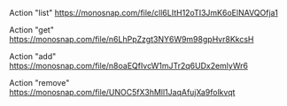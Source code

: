 Action "list"
https://monosnap.com/file/cll6LItH12oTI3JmK6oElNAVQOfja1

Action "get"
https://monosnap.com/file/n6LhPpZzgt3NY6W9m98gpHvr8KkcsH

Action "add"
https://monosnap.com/file/n8oaEQfIvcW1mJTr2q6UDx2emlyWr6

Action "remove"  
https://monosnap.com/file/UNOC5fX3hMll1JaqAfujXa9folkvqt
